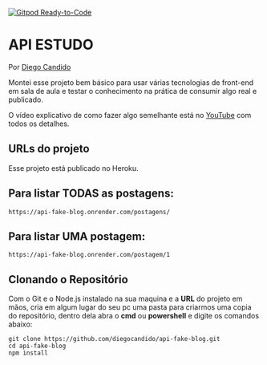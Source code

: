 [![Gitpod Ready-to-Code](https://img.shields.io/badge/Gitpod-Ready--to--Code-blue?logo=gitpod)](https://github.com/diegocandido/) 


# API ESTUDO

Por [Diego Candido](https://diegocandido.com)

Montei esse projeto bem básico para usar várias tecnologias de front-end em sala de aula e testar o conhecimento na prática de consumir algo real e publicado. 

O vídeo explicativo de como fazer algo semelhante está no [YouTube](https://www.youtube.com/watch?v=QVgRQ7fIZ_c) com todos os detalhes.


## URLs do projeto

Esse projeto está publicado no Heroku.

## Para listar TODAS as postagens:

```
https://api-fake-blog.onrender.com/postagens/
```

## Para listar UMA postagem:

```
https://api-fake-blog.onrender.com/postagem/1
```


## Clonando o Repositório ##
Com o Git e o Node.js instalado na sua maquina e a **URL** do projeto em mãos, cria em algum lugar do seu pc uma pasta para criarmos uma copia do repositório, dentro dela abra o **cmd** ou **powershell** e digite os comandos abaixo:
```
git clone https://github.com/diegocandido/api-fake-blog.git
cd api-fake-blog
npm install
```
